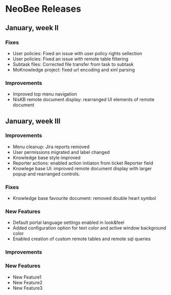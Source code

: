 # NeoBee Releases
## January, week II
### **Fixes**
 - User policies: Fixed an issue with user policy rights sellection
 - User policies: Fixed an issue with remote table filtering
 - Subtask files: Corrected file transfer from task to subtask
 - MoKnowledge project: fixed url encoding and xml parsing
### **Improvements**
 - Improved top menu navigation
 - NisKB remote document display: rearranged UI elements of remote document

## January, week III
### **Improvements**
- Menu cleanup: Jira reports removed
- User permissions migrated and label changed
- Knowledge base style improved
- Reporter actions: enabled action initiaton from ticket Reporter field
- Knowlege base UI: improved remote document display with larger popup and rearranged controls.  
### **Fixes**
- Knowledge base favourite document: removed double heart symbol
### **New Features**
- Default portal language settings enabled in look&feel
- Added configuration option for text color and active window background color
- Enabled creation of custom remote tables and remote sql queries 
### **Improvements**
    
### **New Features**
 - New Feature1
 - New Feature2
 - New Feature3
